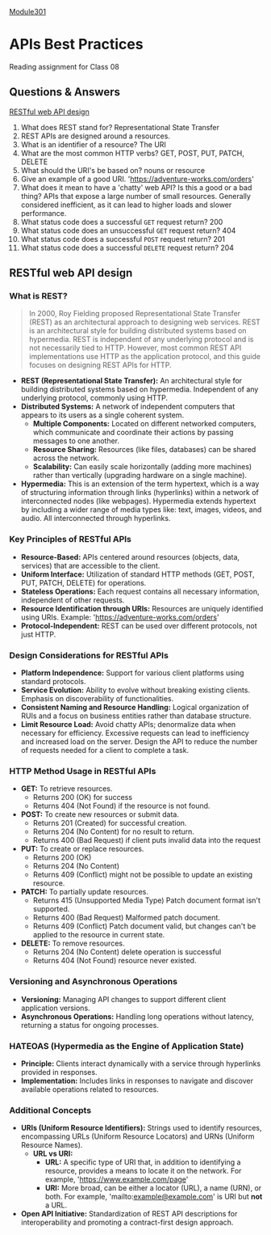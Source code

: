 [Module301](../README.md)
# APIs Best Practices

Reading assignment for Class 08

## Questions & Answers

[RESTful web API design](https://learn.microsoft.com/en-us/azure/architecture/best-practices/api-design)

1. What does REST stand for? Representational State Transfer
2. REST APIs are designed around a resources.
3. What is an identifier of a resource? The URI
4. What are the most common HTTP verbs? GET, POST, PUT, PATCH, DELETE
5. What should the URI's be based on? nouns or resource
6. Give an example of a good URI. 'https://adventure-works.com/orders'
7. What does it mean to have a 'chatty' web API? Is this a good or a bad thing? APIs that expose a large number of small resources. Generally considered inefficient, as it can lead to higher loads and slower performance.
8. What status code does a successful `GET` request return? 200
9. What status code does an unsuccessful `GET` request return? 404
10. What status code does a successful `POST` request return? 201
11. What status code does a successful `DELETE` request return? 204

## RESTful web API design

### What is REST?

> In 2000, Roy Fielding proposed Representational State Transfer (REST) as an architectural approach to designing web services. REST is an architectural style for building distributed systems based on hypermedia. REST is independent of any underlying protocol and is not necessarily tied to HTTP. However, most common REST API implementations use HTTP as the application protocol, and this guide focuses on designing REST APIs for HTTP.

* **REST (Representational State Transfer):** An architectural style for building distributed systems based on hypermedia. Independent of any underlying protocol, commonly using HTTP.
* **Distributed Systems:** A network of independent computers that appears to its users as a single coherent system.
  * **Multiple Components:** Located on different networked computers, which communicate and coordinate their actions by passing messages to one another.
  * **Resource Sharing:** Resources (like files, databases) can be shared across the network.
  * **Scalability:** Can easily scale horizontally (adding more machines) rather than vertically (upgrading hardware on a single machine).
* **Hypermedia:** This is an extension of the term hypertext, which is a way of structuring information through links (hyperlinks) within a network of interconnected nodes (like webpages). Hypermedia extends hypertext by including a wider range of media types like: text, images, videos, and audio. All interconnected through hyperlinks. 

### Key Principles of RESTful APIs

* **Resource-Based:** APIs centered around resources (objects, data, services) that are accessible to the client.
* **Uniform Interface:** Utilization of standard HTTP methods (GET, POST, PUT, PATCH, DELETE) for operations.
* **Stateless Operations:** Each request contains all necessary information, independent of other requests.
* **Resource Identification through URIs:** Resources are uniquely identified using URIs. Example: 'https://adventure-works.com/orders'
* **Protocol-Independent:** REST can be used over different protocols, not just HTTP.

### Design Considerations for RESTful APIs

* **Platform Independence:** Support for various client platforms using standard protocols.
* **Service Evolution:** Ability to evolve without breaking existing clients. Emphasis on discoverability of functionalities.
* **Consistent Naming and Resource Handling:** Logical organization of RUIs and a focus on business entities rather than database structure.
* **Limit Resource Load:** Avoid chatty APIs; denormalize data when necessary for efficiency. Excessive requests can lead to inefficiency and increased load on the server. Design the API to reduce the number of requests needed for a client to complete a task.


### HTTP Method Usage in RESTful APIs

* **GET:** To retrieve resources.
  * Returns 200 (OK) for success
  * Returns 404 (Not Found) if the resource is not found.
* **POST:** To create new resources or submit data.
  * Returns 201 (Created) for successful creation.
  * Returns 204 (No Content) for no result to return.
  * Returns 400 (Bad Request) if client puts invalid data into the request
* **PUT:** To create or replace resources.
  * Returns 200 (OK)
  * Returns 204 (No Content)
  * Returns 409 (Conflict) might not be possible to update an existing resource.
* **PATCH:** To partially update resources.
  * Returns 415 (Unsupported Media Type) Patch document format isn't supported.
  * Returns 400 (Bad Request) Malformed patch document.
  * Returns 409 (Conflict) Patch document valid, but changes can't be applied to the resource in current state.
* **DELETE:** To remove resources.
  * Returns 204 (No Content) delete operation is successful
  * Returns 404 (Not Found) resource never existed.

### Versioning and Asynchronous Operations

* **Versioning:** Managing API changes to support different client application versions.
* **Asynchronous Operations:** Handling long operations without latency, returning a status for ongoing processes.

### HATEOAS (Hypermedia as the Engine of Application State)
* **Principle:** Clients interact dynamically with a service through hyperlinks provided in responses.
* **Implementation:** Includes links in responses to navigate and discover available operations related to resources.

### Additional Concepts

* **URIs (Uniform Resource Identifiers):** Strings used to identify resources, encompassing URLs (Uniform Resource Locators) and URNs (Uniform Resource Names).
  * **URL vs URI:**
    * **URL:** A specific type of URI that, in addition to identifying a resource, provides a means to locate it on the network. For example, 'https://www.example.com/page'
    * **URI:** More broad, can be either a locator (URL), a name (URN), or both. For example, 'mailto:example@example.com' is URI but **not** a URL.
* **Open API Initiative:** Standardization of REST API descriptions for interoperability and promoting a contract-first design approach.
